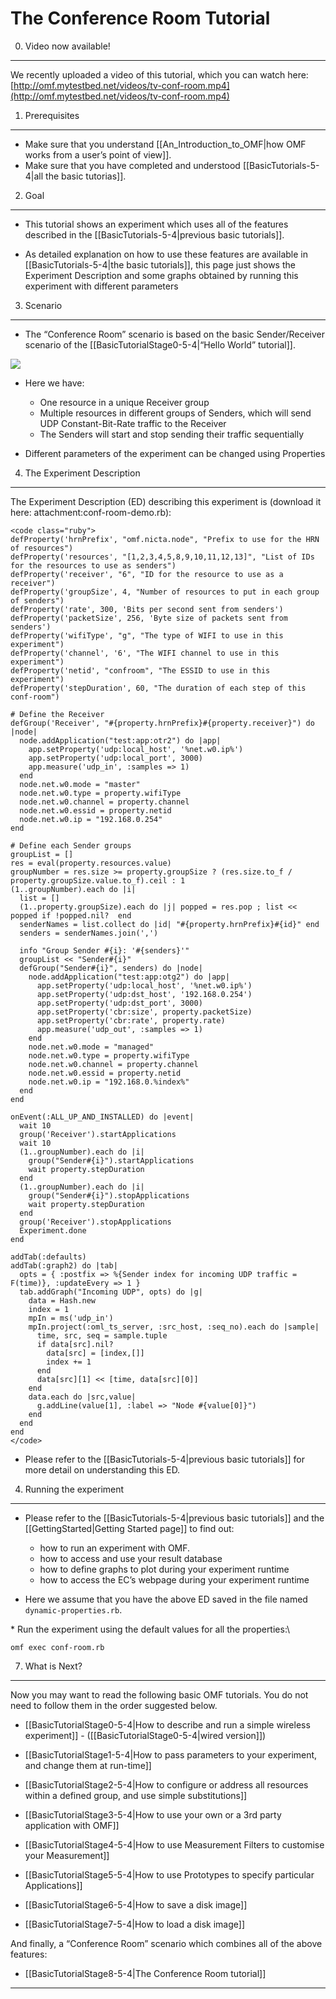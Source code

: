 The Conference Room Tutorial
============================

0. Video now available!
-----------------------

We recently uploaded a video of this tutorial, which you can watch here:
[http://omf.mytestbed.net/videos/tv-conf-room.mp4](http://omf.mytestbed.net/videos/tv-conf-room.mp4)

1. Prerequisites
----------------

-   Make sure that you understand [[An\_Introduction\_to\_OMF|how OMF
    works from a user’s point of view]].
-   Make sure that you have completed and understood
    [[BasicTutorials-5-4|all the basic tutorias]].

2. Goal
-------

-   This tutorial shows an experiment which uses all of the features
    described in the [[BasicTutorials-5-4|previous basic tutorials]].

-   As detailed explanation on how to use these features are available
    in [[BasicTutorials-5-4|the basic tutorials]], this page just shows
    the Experiment Description and some graphs obtained by running this
    experiment with different parameters

3. Scenario
-----------

-   The “Conference Room” scenario is based on the basic Sender/Receiver
    scenario of the [[BasicTutorialStage0-5-4|“Hello World” tutorial]].

![](scenario.png)

-   Here we have:
    -   One resource in a unique Receiver group
    -   Multiple resources in different groups of Senders, which will
        send UDP Constant-Bit-Rate traffic to the Receiver
    -   The Senders will start and stop sending their traffic
        sequentially

-   Different parameters of the experiment can be changed using
    Properties

4. The Experiment Description
-----------------------------

The Experiment Description (ED) describing this experiment is (download
it here: attachment:conf-room-demo.rb):

    <code class="ruby">
    defProperty('hrnPrefix', "omf.nicta.node", "Prefix to use for the HRN of resources")
    defProperty('resources', "[1,2,3,4,5,8,9,10,11,12,13]", "List of IDs for the resources to use as senders")
    defProperty('receiver', "6", "ID for the resource to use as a receiver")
    defProperty('groupSize', 4, "Number of resources to put in each group of senders")
    defProperty('rate', 300, 'Bits per second sent from senders')
    defProperty('packetSize', 256, 'Byte size of packets sent from senders')
    defProperty('wifiType', "g", "The type of WIFI to use in this experiment")
    defProperty('channel', '6', "The WIFI channel to use in this experiment")
    defProperty('netid', "confroom", "The ESSID to use in this experiment")
    defProperty('stepDuration', 60, "The duration of each step of this conf-room")

    # Define the Receiver
    defGroup('Receiver', "#{property.hrnPrefix}#{property.receiver}") do |node|
      node.addApplication("test:app:otr2") do |app|
        app.setProperty('udp:local_host', '%net.w0.ip%')
        app.setProperty('udp:local_port', 3000)
        app.measure('udp_in', :samples => 1)
      end
      node.net.w0.mode = "master"
      node.net.w0.type = property.wifiType
      node.net.w0.channel = property.channel
      node.net.w0.essid = property.netid
      node.net.w0.ip = "192.168.0.254"
    end

    # Define each Sender groups
    groupList = []
    res = eval(property.resources.value)
    groupNumber = res.size >= property.groupSize ? (res.size.to_f / property.groupSize.value.to_f).ceil : 1
    (1..groupNumber).each do |i|
      list = []
      (1..property.groupSize).each do |j| popped = res.pop ; list << popped if !popped.nil?  end
      senderNames = list.collect do |id| "#{property.hrnPrefix}#{id}" end 
      senders = senderNames.join(',')

      info "Group Sender #{i}: '#{senders}'"
      groupList << "Sender#{i}"
      defGroup("Sender#{i}", senders) do |node|
        node.addApplication("test:app:otg2") do |app|
          app.setProperty('udp:local_host', '%net.w0.ip%')
          app.setProperty('udp:dst_host', '192.168.0.254')
          app.setProperty('udp:dst_port', 3000)
          app.setProperty('cbr:size', property.packetSize)
          app.setProperty('cbr:rate', property.rate)
          app.measure('udp_out', :samples => 1)
        end
        node.net.w0.mode = "managed"
        node.net.w0.type = property.wifiType
        node.net.w0.channel = property.channel
        node.net.w0.essid = property.netid
        node.net.w0.ip = "192.168.0.%index%"
      end 
    end

    onEvent(:ALL_UP_AND_INSTALLED) do |event|
      wait 10
      group('Receiver').startApplications
      wait 10
      (1..groupNumber).each do |i|
        group("Sender#{i}").startApplications
        wait property.stepDuration
      end
      (1..groupNumber).each do |i|
        group("Sender#{i}").stopApplications
        wait property.stepDuration
      end
      group('Receiver').stopApplications
      Experiment.done
    end

    addTab(:defaults)
    addTab(:graph2) do |tab|
      opts = { :postfix => %{Sender index for incoming UDP traffic = F(time)}, :updateEvery => 1 }
      tab.addGraph("Incoming UDP", opts) do |g|
        data = Hash.new
        index = 1
        mpIn = ms('udp_in')
        mpIn.project(:oml_ts_server, :src_host, :seq_no).each do |sample|
          time, src, seq = sample.tuple
          if data[src].nil? 
            data[src] = [index,[]] 
            index += 1
          end
          data[src][1] << [time, data[src][0]] 
        end
        data.each do |src,value|
          g.addLine(value[1], :label => "Node #{value[0]}") 
        end
      end
    end
    </code>

-   Please refer to the [[BasicTutorials-5-4|previous basic tutorials]]
    for more detail on understanding this ED.

4. Running the experiment
-------------------------

-   Please refer to the [[BasicTutorials-5-4|previous basic tutorials]]
    and the [[GettingStarted|Getting Started page]] to find out:
    -   how to run an experiment with OMF.
    -   how to access and use your result database
    -   how to define graphs to plot during your experiment runtime
    -   how to access the EC’s webpage during your experiment runtime

-   Here we assume that you have the above ED saved in the file named
    `dynamic-properties.rb`.

\* Run the experiment using the default values for all the properties:\

    omf exec conf-room.rb

7. What is Next?
----------------

Now you may want to read the following basic OMF tutorials. You do not
need to follow them in the order suggested below.

-   [[BasicTutorialStage0-5-4|How to describe and run a simple wireless
    experiment]] - ([[BasicTutorialStage0-5-4|wired version]])

-   [[BasicTutorialStage1-5-4|How to pass parameters to your experiment,
    and change them at run-time]]

-   [[BasicTutorialStage2-5-4|How to configure or address all resources
    within a defined group, and use simple substitutions]]

-   [[BasicTutorialStage3-5-4|How to use your own or a 3rd party
    application with OMF]]

-   [[BasicTutorialStage4-5-4|How to use Measurement Filters to
    customise your Measurement]]

-   [[BasicTutorialStage5-5-4|How to use Prototypes to specify
    particular Applications]]

-   [[BasicTutorialStage6-5-4|How to save a disk image]]

-   [[BasicTutorialStage7-5-4|How to load a disk image]]

And finally, a “Conference Room” scenario which combines all of the
above features:

-   [[BasicTutorialStage8-5-4|The Conference Room tutorial]]

* * * * *
